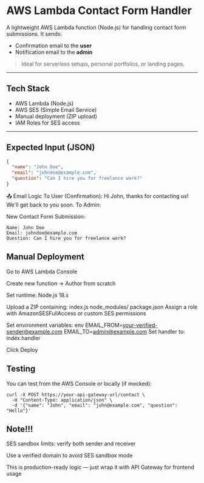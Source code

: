 #  AWS Lambda Contact Form Handler

A lightweight AWS Lambda function (Node.js) for handling contact form submissions. It sends:

-  Confirmation email to the **user**
-  Notification email to the **admin**

>  Ideal for serverless setups, personal portfolios, or landing pages.

---

##  Tech Stack

- AWS Lambda (Node.js)
- AWS SES (Simple Email Service)
- Manual deployment (ZIP upload)
- IAM Roles for SES access

---

##  Expected Input (JSON)

```json
{
  "name": "John Doe",
  "email": "johndoe@example.com",
  "question": "Can I hire you for freelance work?"
}
```

📤 Email Logic
To User (Confirmation):
Hi John, thanks for contacting us! We'll get back to you soon.
To Admin:

New Contact Form Submission:
```form
Name: John Doe
Email: johndoe@example.com
Question: Can I hire you for freelance work?

```
## Manual Deployment
Go to AWS Lambda Console

Create new function → Author from scratch

Set runtime: Node.js 18.x

Upload a ZIP containing:
index.js
node_modules/
package.json
Assign a role with AmazonSESFullAccess or custom SES permissions

Set environment variables:
env
EMAIL_FROM=your-verified-sender@example.com
EMAIL_TO=admin@example.com
Set handler to: index.handler

Click Deploy

## Testing
You can test from the AWS Console or locally (if mocked):
```curl
curl -X POST https://your-api-gateway-url/contact \
  -H "Content-Type: application/json" \
  -d '{"name": "John", "email": "john@example.com", "question": "Hello"}'
```
## Note!!!
SES sandbox limits: verify both sender and receiver

Use a verified domain to avoid SES sandbox mode

This is production-ready logic — just wrap it with API Gateway for frontend usage

